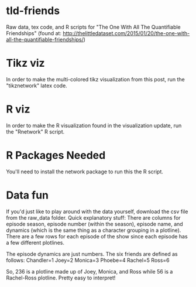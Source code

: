 # tld-friends
Raw data, tex code, and R scripts for "The One With All The Quantifiable Friendships" (found at: http://thelittledataset.com/2015/01/20/the-one-with-all-the-quantifiable-friendships/)

# Tikz viz
In order to make the multi-colored tikz visualization from this post, run the "tikznetwork" latex code.

# R viz
In order to make the R visualization found in the visualization update, run the "Rnetwork" R script. 

# R Packages Needed
You'll need to install the network package to run this the R script.

# Data fun
If you'd just like to play around with the data yourself, download the csv file from the raw_data folder.
Quick explanatory stuff: 
There are columns for episode season, episode number (within the season), episode name, and dynamics (which is the same thing as a character grouping in a plotline). There are a few rows for each episode of the show since each episode has a few different plotlines.

The episode dynamics are just numbers. The six friends are defined as follows:
Chandler=1
Joey=2
Monica=3
Phoebe=4
Rachel=5
Ross=6

So, 236 is a plotline made up of Joey, Monica, and Ross while 56 is a Rachel-Ross plotline. Pretty easy to interpret!

